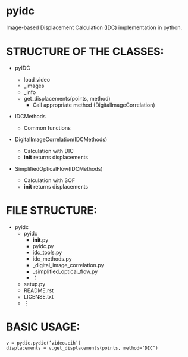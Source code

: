 # pyidc

Image-based Displacement Calculation (IDC) implementation in python.


# STRUCTURE OF THE CLASSES:
- pyIDC
    - load_video
	- _images
	- _info
	- get_displacements(points, method)
	    - Call appropriate method (DigitalImageCorrelation)

- IDCMethods
	- Common functions

- DigitalImageCorrelation(IDCMethods)
	- Calculation with DIC
	- __init__ returns displacements

- SimplifiedOpticalFlow(IDCMethods)
	- Calculation with SOF
	- __init__ returns displacements

# FILE STRUCTURE:
- pyidc
	- pyidc
	    - __init__.py
	    - pyidc.py
	    - idc_tools.py
	    - idc_methods.py
	    - _digital_image_correlation.py
	    - _simplified_optical_flow.py
	    - ⋮
	- setup.py
	- README.rst
	- LICENSE.txt
	- ⋮

# BASIC USAGE:
```
v = pydic.pydic(‘video.cih’)
displacements = v.get_displacements(points, method=’DIC’)
```
